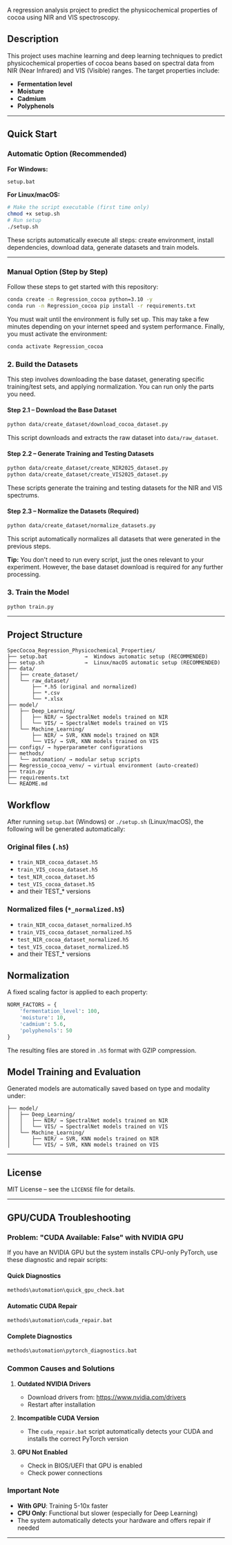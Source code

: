 A regression analysis project to predict the physicochemical properties of cocoa using NIR and VIS spectroscopy.

## Description

This project uses machine learning and deep learning techniques to predict physicochemical properties of cocoa beans based on spectral data from NIR (Near Infrared) and VIS (Visible) ranges. The target properties include:

- **Fermentation level**
- **Moisture**
- **Cadmium**
- **Polyphenols**

---

## Quick Start

### Automatic Option (Recommended)

**For Windows:**
```cmd
setup.bat
```

**For Linux/macOS:**
```bash
# Make the script executable (first time only)
chmod +x setup.sh
# Run setup
./setup.sh
```

These scripts automatically execute all steps: create environment, install dependencies, download data, generate datasets and train models.

---

### Manual Option (Step by Step)

Follow these steps to get started with this repository:

```bash
conda create -n Regression_cocoa python=3.10 -y
conda run -n Regression_cocoa pip install -r requirements.txt
```

You must wait until the environment is fully set up. This may take a few minutes depending on your internet speed and system performance. Finally, you must activate the environment:

```bash
conda activate Regression_cocoa
```

### 2. Build the Datasets

This step involves downloading the base dataset, generating specific training/test sets, and applying normalization. You can run only the parts you need.

#### Step 2.1 – Download the Base Dataset

```bash
python data/create_dataset/download_cocoa_dataset.py
```
This script downloads and extracts the raw dataset into `data/raw_dataset`.

#### Step 2.2 – Generate Training and Testing Datasets

```bash
python data/create_dataset/create_NIR2025_dataset.py
python data/create_dataset/create_VIS2025_dataset.py
```
These scripts generate the training and testing datasets for the NIR and VIS spectrums.

#### Step 2.3 – Normalize the Datasets (Required)

```bash
python data/create_dataset/normalize_datasets.py
```
This script automatically normalizes all datasets that were generated in the previous steps.

**Tip:** You don't need to run every script, just the ones relevant to your experiment. However, the base dataset download is required for any further processing.

### 3. Train the Model

```bash
python train.py
```

---

## Project Structure

```
SpecCocoa_Regression_Physicochemical_Properties/
├── setup.bat            →  Windows automatic setup (RECOMMENDED)
├── setup.sh             →  Linux/macOS automatic setup (RECOMMENDED)
├── data/
│   ├── create_dataset/
│   └── raw_dataset/
│       ├── *.h5 (original and normalized)
│       ├── *.csv
│       └── *.xlsx
├── model/
│   ├── Deep_Learning/
│   │   ├── NIR/ → SpectralNet models trained on NIR
│   │   └── VIS/ → SpectralNet models trained on VIS
│   └── Machine_Learning/
│       ├── NIR/ → SVR, KNN models trained on NIR
│       └── VIS/ → SVR, KNN models trained on VIS
├── configs/ → hyperparameter configurations
├── methods/
│   └── automation/ → modular setup scripts
├── Regressio_cocoa_venv/ → virtual environment (auto-created)
├── train.py
├── requirements.txt
└── README.md
```

## Workflow

After running `setup.bat` (Windows) or `./setup.sh` (Linux/macOS), the following will be generated automatically:

### Original files (`.h5`)
- `train_NIR_cocoa_dataset.h5`
- `train_VIS_cocoa_dataset.h5`
- `test_NIR_cocoa_dataset.h5`
- `test_VIS_cocoa_dataset.h5`
- and their TEST_* versions

### Normalized files (`*_normalized.h5`)
- `train_NIR_cocoa_dataset_normalized.h5`
- `train_VIS_cocoa_dataset_normalized.h5`
- `test_NIR_cocoa_dataset_normalized.h5`
- `test_VIS_cocoa_dataset_normalized.h5`
- and their TEST_* versions

## Normalization

A fixed scaling factor is applied to each property:

```python
NORM_FACTORS = {
    'fermentation_level': 100,
    'moisture': 10,
    'cadmium': 5.6,
    'polyphenols': 50
}
```

The resulting files are stored in `.h5` format with GZIP compression.

## Model Training and Evaluation

Generated models are automatically saved based on type and modality under:

```
├── model/
│   ├── Deep_Learning/
│   │   ├── NIR/ → SpectralNet models trained on NIR
│   │   └── VIS/ → SpectralNet models trained on VIS
│   └── Machine_Learning/
│       ├── NIR/ → SVR, KNN models trained on NIR
│       └── VIS/ → SVR, KNN models trained on VIS
```

---

## License

MIT License – see the `LICENSE` file for details.

---

## GPU/CUDA Troubleshooting

### Problem: "CUDA Available: False" with NVIDIA GPU

If you have an NVIDIA GPU but the system installs CPU-only PyTorch, use these diagnostic and repair scripts:

#### Quick Diagnostics
```cmd
methods\automation\quick_gpu_check.bat
```

#### Automatic CUDA Repair
```cmd
methods\automation\cuda_repair.bat
```

#### Complete Diagnostics
```cmd
methods\automation\pytorch_diagnostics.bat
```

### Common Causes and Solutions

1. **Outdated NVIDIA Drivers**
   - Download drivers from: https://www.nvidia.com/drivers
   - Restart after installation

2. **Incompatible CUDA Version**
   - The `cuda_repair.bat` script automatically detects your CUDA and installs the correct PyTorch version

3. **GPU Not Enabled**
   - Check in BIOS/UEFI that GPU is enabled
   - Check power connections

### Important Note
- **With GPU**: Training 5-10x faster
- **CPU Only**: Functional but slower (especially for Deep Learning)
- The system automatically detects your hardware and offers repair if needed

---
